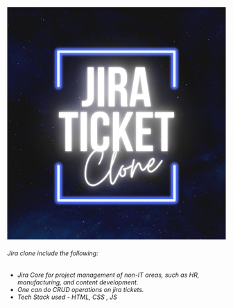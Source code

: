<img src = "img.png">
<p>
<h6> Jira clone include the following: <h6>
<ul>
<li>Jira Core for project management of non-IT areas, such as HR, manufacturing, and content development.
<li> One can do CRUD operations on jira tickets.
<li>Tech Stack used - HTML, CSS , JS
